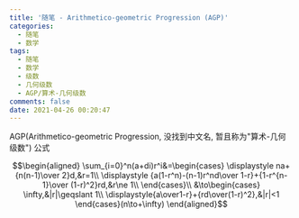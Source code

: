 ```yaml
---
title: '随笔 - Arithmetico-geometric Progression (AGP)'
categories:
  - 随笔
  - 数学
tags:
  - 随笔
  - 数学
  - 级数
  - 几何级数
  - AGP/算术-几何级数
comments: false
date: 2021-04-26 00:20:47
---
```


AGP(Arithmetico-geometric Progression, 没找到中文名, 暂且称为"算术-几何级数") 公式
<!-- more -->
$$\begin{aligned}
  \sum_{i=0}^n(a+di)r^i&=\begin{cases}
    \displaystyle na+{n(n-1)\over 2}d,&r=1\\
    \displaystyle {a(1-r^n)-(n-1)r^nd\over 1-r}+{1-r^{n-1}\over (1-r)^2}rd,&r\ne 1\\
  \end{cases}\\
  &\to\begin{cases}
    \infty,&|r|\geqslant 1\\
    \displaystyle{a\over1-r}+{rd\over(1-r)^2},&|r|<1
  \end{cases}(n\to+\infty)
\end{aligned}$$
